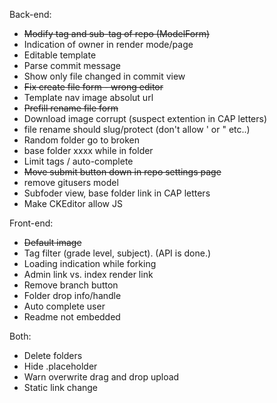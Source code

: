 Back-end:
  - ~~Modify tag and sub-tag of repo (ModelForm)~~
  - Indication of owner in render mode/page
  - Editable template
  - Parse commit message
  - Show only file changed in commit view
  - ~~Fix create file form - wrong editor~~
  - Template nav image absolut url
  - ~~Prefill rename file form~~
  - Download image corrupt (suspect extention in CAP letters)
  - file rename should slug/protect (don't allow ' or " etc..)
  - Random folder go to broken
  - base folder xxxx while in folder 
  - Limit tags / auto-complete
  - ~~Move submit button down in repo settings page~~
  - remove gitusers model
  - Subfoder view, base folder link in CAP letters
  - Make CKEditor allow JS


Front-end:
  - ~~Default image~~
  - Tag filter (grade level, subject). (API is done.)
  - Loading indication while forking
  - Admin link vs. index render link
  - Remove branch button
  - Folder drop info/handle
  - Auto complete user
  - Readme not embedded


Both:
  - Delete folders
  - Hide .placeholder
  - Warn overwrite drag and drop upload
  - Static link change

